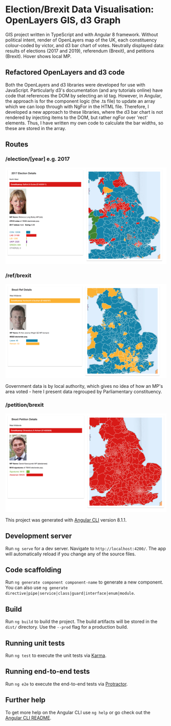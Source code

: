 # Election/Brexit Data Visualisation: OpenLayers GIS, d3 Graph

GIS project written in TypeScript and with Angular 8 framework. Without political intent, render of OpenLayers map of the UK, each constituency colour-coded by victor, and d3 bar chart of votes. Neutrally displayed data: results of elections (2017 and 2019), referendum (Brexit), and petitions (Brexit). Hover shows local MP.

## Refactored OpenLayers and d3 code

Both the OpenLayers and d3 libraries were developed for use with JavaScript. Particularly d3's documentation (and any tutorials online) have code that references the DOM by selecting an id tag. However, in Angular, the approach is for the component logic (the .ts file) to update an array which we can loop through with NgFor in the HTML file. Therefore, I developed a new approach to these libraries, where the d3 bar chart is not rendered by injecting items to the DOM, but rather ngFor over 'rect' elements. Thus, I have written my own code to calculate the bar widths, so these are stored in the array.

## Routes

### /election/[year] e.g. 2017
![preview](./readme_imgs/ref-brexit.png)  

### /ref/brexit
![preview](./readme_imgs/election-2017.png)  

Government data is by local authority, which gives no idea of how an MP's area voted - here I present data regrouped by Parliamentary constituency.

### /petition/brexit
![preview](./readme_imgs/petition-brexit.png)  

This project was generated with [Angular CLI](https://github.com/angular/angular-cli) version 8.1.1.

## Development server

Run `ng serve` for a dev server. Navigate to `http://localhost:4200/`. The app will automatically reload if you change any of the source files.

## Code scaffolding

Run `ng generate component component-name` to generate a new component. You can also use `ng generate directive|pipe|service|class|guard|interface|enum|module`.

## Build

Run `ng build` to build the project. The build artifacts will be stored in the `dist/` directory. Use the `--prod` flag for a production build.

## Running unit tests

Run `ng test` to execute the unit tests via [Karma](https://karma-runner.github.io).

## Running end-to-end tests

Run `ng e2e` to execute the end-to-end tests via [Protractor](http://www.protractortest.org/).

## Further help

To get more help on the Angular CLI use `ng help` or go check out the [Angular CLI README](https://github.com/angular/angular-cli/blob/master/README.md).
